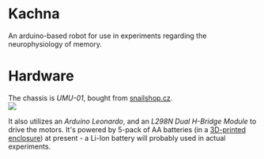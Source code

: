 Kachna
==============

An arduino-based robot for use in experiments regarding the neurophysiology of memory.

# Hardware
The chassis is *UMU-01*, bought from [snailshop.cz](http://www.snailshop.cz/kolove/242-umu-01.html).  
![](http://www.stavebnice.com/eshop/images/umu-01.jpg)

It also utilizes an *Arduino Leonardo*, and an *L298N Dual H-Bridge Module* to drive the motors. It's powered by 5-pack of AA batteries (in a [3D-printed enclosure](http://www.thingiverse.com/thing:5079)) at present - a Li-Ion battery will probably used in actual experiments.
